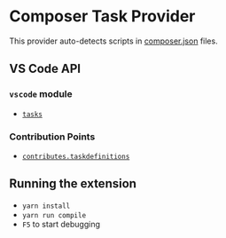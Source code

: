 # Composer Task Provider

This provider auto-detects scripts in [composer.json](https://getcomposer.org/doc/articles/scripts.md) files.

## VS Code API

### `vscode` module

- [`tasks`](https://code.visualstudio.com/api/references/vscode-api#_tasks)

### Contribution Points

- [`contributes.taskdefinitions`](https://code.visualstudio.com/api/references/contribution-points#contributes.taskDefinitions)

## Running the extension

- `yarn install`
- `yarn run compile`
- `F5` to start debugging
